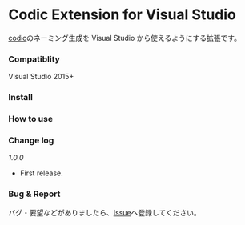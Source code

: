 # Codic Extension for Visual Studio
[codic](https://codic.jp)のネーミング生成を Visual Studio から使えるようにする拡張です。
<!--
![codic plugin](https://raw.githubusercontent.com/codic-project/codic-intellij-plugin/master/img/screenshot1.png)
-->
### Compatiblity
Visual Studio 2015+

### Install

### How to use

### Change log

_1.0.0_
- First release.

### Bug & Report

バグ・要望などがありましたら、[Issue](https://github.com/codic-project/codic-vs-extension/issues)へ登録してください。
